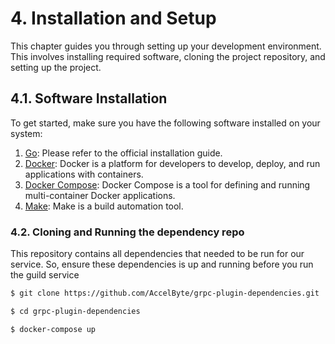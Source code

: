 # 4. Installation and Setup

This chapter guides you through setting up your development environment. 
This involves installing required software, cloning the project repository, and 
setting up the project.

## 4.1. Software Installation

To get started, make sure you have the following software installed on your system:

1. [Go](https://golang.org/dl/): Please refer to the official installation guide.
2. [Docker](https://www.docker.com/products/docker-desktop): Docker is a platform for developers to develop, deploy, and run applications with containers.
3. [Docker Compose](https://docs.docker.com/compose/install/): Docker Compose is a tool for defining and running multi-container Docker applications.
4. [Make](https://www.gnu.org/software/make/): Make is a build automation tool.

### 4.2. Cloning and Running the dependency repo

This repository contains all dependencies that needed to be run for our service. 
So, ensure these dependencies is up and running before you run the guild service

```bash
$ git clone https://github.com/AccelByte/grpc-plugin-dependencies.git
```

```bash
$ cd grpc-plugin-dependencies

$ docker-compose up

```
